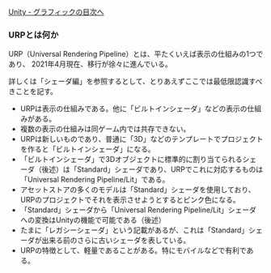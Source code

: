 [Unity - グラフィックの目次へ](./../index.md)

### URPとは何か

URP（Universal Rendering Pipeline）とは、平たくいえば表示の仕組みの1つであり、
2021年4月現在、移行が徐々に進んでいる。

詳しくは「シェーダ編」を参照するとして、とりあえずここでは最低限認識すべきことを記す。

- URPは表示の仕組みである。他に「ビルトインシェーダ」などの表示の仕組みがある。
- 複数の表示の仕組みは同ゲーム内では共存できない。
- URPは新しいものであり、普通に「3D」などのテンプレートでプロジェクトを作ると「ビルトインシェーダ」になる。
- 「ビルトインシェーダ」で3Dオブジェクトに標準的に割り当てられるシェーダ（後述）は「Standard」シェーダであり、URPでこれに対応するものは「Universal Rendering Pipeline/Lit」である。
- アセットストアの多くのモデルは「Standard」シェーダを使用しており、URPのプロジェクトでそれを表示させようとするとピンク色になる。
- 「Standard」シェーダから「Universal Rendering Pipeline/Lit」シェーダへの変換はUnityの機能で可能である（後述）
- たまに「レガシーシェーダ」という記載があるが、これは「Standard」シェーダが出来る前のさらに古いシェーダを表している。
- URPの特徴として、軽量であることがある。特にモバイルなどで有利である。


